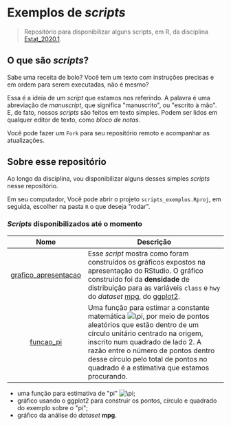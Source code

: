 # Exemplos de *scripts*

> Repositório para disponibilizar alguns scripts, em R, da disciplina [Estat_2020.1](https://github.com/icaro-freire/estat_2020.1).

## O que são *scripts*?

Sabe uma receita de bolo?
Você tem um texto com instruções precisas e em ordem para serem executadas, não
é mesmo?

Essa é a ideia de um *script* que estamos nos referindo.
A palavra é uma abreviação de *manuscript*, que significa "manuscrito", ou "escrito à mão".
E, de fato, nossos *scripts* são feitos em texto simples.
Podem ser lidos em qualquer editor de texto, como *bloco de notas*.

Você pode fazer um `Fork` para seu repositório remoto e acompanhar as atualizações.

## Sobre esse repositório

Ao longo da disciplina, vou disponibilizar alguns desses simples *scripts* nesse repositório.

Em seu computador, Você pode abrir o projeto `scripts_exemplos.Rproj`, em seguida, escolher na pasta `R` o que deseja "rodar".

### *Scripts* disponibilizados até o momento

Nome   | Descrição
:----: | ----------
[grafico_apresentacao](/R/grafico_apresentacao.R) | Esse *script* mostra como foram construídos os gráficos expostos na apresentação do RStudio. O gráfico construído foi da **densidade** de distribuição para as variáveis `class` e `hwy` do *dataset* [mpg](https://ggplot2.tidyverse.org/reference/mpg.html), do [ggplot2](https://ggplot2.tidyverse.org/index.html). 
[funcao_pi](/R/funcao_pi.R) | Uma função para estimar a constante matemática <img src="https://latex.codecogs.com/gif.latex?\pi" title="\pi" />, por meio de pontos aleatórios que estão dentro de um círculo unitário centrado na origem, inscrito num quadrado de lado 2. A razão entre o número de pontos dentro desse círculo pelo total de pontos no quadrado é a estimativa que estamos procurando.

- uma função para estimativa de "pi" <img src="https://latex.codecogs.com/gif.latex?\pi" title="\pi" />;
- gráfico usando o ggplot2 para construir os pontos, círculo e quadrado do exemplo sobre o "pi";
- gráfico da análise do *dataset* **mpg**.

